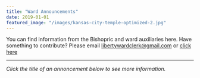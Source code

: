 ```yaml
---
title: "Ward Announcements"
date: 2019-01-01
featured_image: "/images/kansas-city-temple-optimized-2.jpg"
---
```


You can find information from the Bishopric and ward auxiliaries here. Have something to contribute? Please email libertywardclerk@gmail.com or [click here](https://docs.google.com/forms/d/e/1FAIpQLSccRKLuud2AA_kUL-ctm_-N1TcdlSWODVXnDCgR3wHnYr9iYw/viewform)

---

*Click the title of an annoncement below to see more information.*